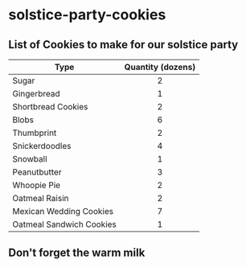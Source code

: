 # solstice-party-cookies

## List of Cookies to make for our solstice party

| Type | Quantity (dozens) |
  |------|:--------:|
  | Sugar|2 |
  |Gingerbread| 1 |
  |Shortbread Cookies| 2 |
  |Blobs|6 |
  |Thumbprint | 2 |
  |Snickerdoodles|4|
  |Snowball| 1|
  |Peanutbutter| 3|
  |Whoopie Pie| 2|
  |Oatmeal Raisin| 2 |
  |Mexican Wedding Cookies | 7 |
  |Oatmeal Sandwich Cookies| 1 |

  ## Don't forget the warm milk